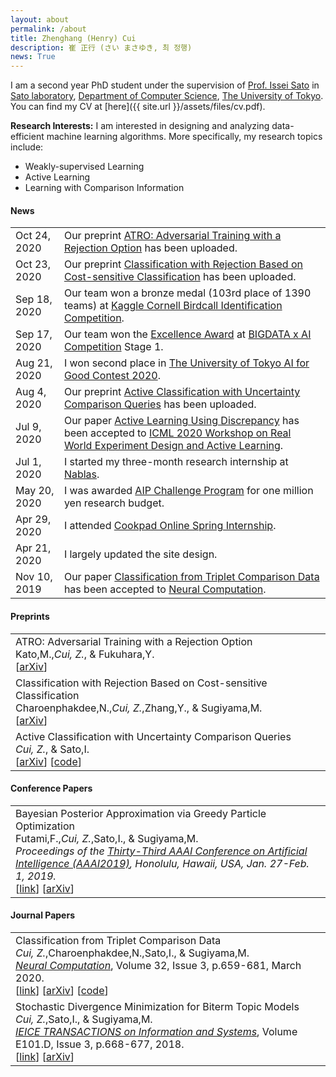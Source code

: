 ```yaml
---
layout: about
permalink: /about
title: Zhenghang (Henry) Cui
description: 崔 正行 (さい まさゆき, 최 정행)
news: True
---
```


I am a second year PhD student under the supervision of
[Prof. Issei Sato](http://www.ms.k.u-tokyo.ac.jp/sato) in
[Sato laboratory](https://www.ml.is.s.u-tokyo.ac.jp),
[Department of Computer Science](https://www.is.s.u-tokyo.ac.jp/english),
[The University of Tokyo](https://www.u-tokyo.ac.jp/en/index.html).
You can find my CV at [here]({{ site.url }}/assets/files/cv.pdf).

**Research Interests:**
I am interested in designing and analyzing data-efficient machine learning algorithms.
More specifically, my research topics include:
- Weakly-supervised Learning
- Active Learning
- Learning with Comparison Information

<div class='news'>
  <h4><b>News</b></h4>
  <table>
    <tr>
      <td class='date'>Oct 24, 2020</td>
      <td class='announcement'>
        Our preprint <a href='https://arxiv.org/abs/2010.12905'>ATRO: Adversarial Training with a Rejection Option</a>
        has been uploaded.
      </td>
    </tr>
    <tr>
      <td class='date'>Oct 23, 2020</td>
      <td class='announcement'>
        Our preprint <a href='https://arxiv.org/abs/2010.11748'>Classification with Rejection Based on Cost-sensitive Classification</a>
        has been uploaded.
      </td>
    </tr>
    <tr>
      <td class='date'>Sep 18, 2020</td>
      <td class='announcement'>
	    Our team won a bronze medal (103rd place of 1390 teams) at <a href='https://www.kaggle.com/c/birdsong-recognition'>Kaggle Cornell Birdcall Identification Competition</a>.
      </td>
    </tr>
    <tr>
      <td class='date'>Sep 17, 2020</td>
      <td class='announcement'>
	    Our team won the <a href='https://ai-competition.biz/stage1-result/'>Excellence Award</a> at <a href='https://ai-competition.biz/'>BIGDATA x AI Competition</a> Stage 1.
      </td>
    </tr>
    <tr>
      <td class='date'>Aug 21, 2020</td>
      <td class='announcement'>
        I won second place in <a href='https://www.facebook.com/UTAI4Good'>The University of Tokyo AI for Good Contest 2020</a>.
      </td>
    </tr>
    <tr>
      <td class='date'>Aug 4, 2020</td>
      <td class='announcement'>
        Our preprint <a href='https://arxiv.org/abs/2008.00645'>Active Classification with Uncertainty Comparison Queries</a>
        has been uploaded.
      </td>
    </tr>
    <tr>
      <td class='date'>Jul 9, 2020</td>
      <td class='announcement'>
        Our paper <a href='https://realworldml.github.io/files/cr/7_cui_paper.pdf'>Active Learning Using Discrepancy</a>
        has been accepted to
        <a href='https://realworldml.github.io/'>ICML 2020 Workshop on Real World Experiment Design and Active Learning</a>.
      </td>
    </tr>
    <tr>
      <td class='date'>Jul 1, 2020</td>
      <td class='announcement'>
        I started my three-month research internship at <a href='https://www.nablas.com'>Nablas</a>.
      </td>
    </tr>
    <tr>
      <td class='date'>May 20, 2020</td>
      <td class='announcement'>
	    I was awarded <a href='https://www.jst.go.jp/kisoken/aip/program/wakate/challenge/index.html'>AIP Challenge Program</a> for one million yen research budget.
      </td>
    </tr>
    <tr>
      <td class='date'>Apr 29, 2020</td>
      <td class='announcement'>
        I attended <a href='https://internship.cookpad.com'>Cookpad Online Spring Internship</a>.
      </td>
    </tr>
    <tr>
      <td class='date'>Apr 21, 2020</td>
      <td class='announcement'>I largely updated the site design.</td>
    </tr>
    <tr>
      <td class='date'>Nov 10, 2019</td>
      <td class='announcement'>
        Our paper <a href='https://arxiv.org/abs/1907.10225'>Classification from Triplet Comparison Data</a>
        has been accepted to
        <a href='https://www.mitpressjournals.org/loi/neco'>Neural Computation</a>.
      </td>
    </tr>
  </table>
</div>

<div class='news'>
  <h4><b>Preprints</b></h4>
  <table>
    <tr>
      <td>ATRO: Adversarial Training with a Rejection Option<br>
      Kato,M.,<i>Cui, Z.</i>, & Fukuhara,Y.<br>
      [<a href='https://arxiv.org/abs/2010.12905'>arXiv</a>]</td>
    </tr>
    <tr>
      <td>Classification with Rejection Based on Cost-sensitive Classification<br>
      Charoenphakdee,N.,<i>Cui, Z.</i>,Zhang,Y., & Sugiyama,M.<br>
      [<a href='https://arxiv.org/abs/2010.11748'>arXiv</a>]</td>
    </tr>
    <tr>
      <td>Active Classification with Uncertainty Comparison Queries<br>
      <i>Cui, Z.</i>, & Sato,I.<br>
      [<a href='https://arxiv.org/abs/2008.00645'>arXiv</a>]
      [<a href='https://github.com/zchenry/uncertainty-comparison'>code</a>]</td>
    </tr>
  </table>

  <h4><b>Conference Papers</b></h4>
  <table>
    <tr>
      <td>Bayesian Posterior Approximation via Greedy Particle Optimization<br>
      Futami,F.,<i>Cui, Z.</i>,Sato,I., & Sugiyama,M.<br>
      <em>Proceedings of the <a href='https://aaai.org/Conferences/AAAI-19'>Thirty-Third AAAI Conference on Artificial Intelligence (AAAI2019)</a>, Honolulu, Hawaii, USA, Jan. 27-Feb. 1, 2019.</em><br>
      [<a href='https://www.aaai.org/ojs/index.php/AAAI/article/view/4241'>link</a>]
      [<a href='https://arxiv.org/abs/1805.07912'>arXiv</a>]</td>
    </tr>
  </table>

  <h4><b>Journal Papers</b></h4>
  <table>
    <tr>
      <td>Classification from Triplet Comparison Data<br>
      <i>Cui, Z.</i>,Charoenphakdee,N.,Sato,I., & Sugiyama,M.<br>
      <em><a href='https://www.mitpressjournals.org/loi/neco'>Neural Computation</a></em>,
      Volume 32, Issue 3, p.659-681, March 2020.<br>
      [<a href='https://www.mitpressjournals.org/doi/full/10.1162/neco_a_01262'>link</a>]
      [<a href='https://arxiv.org/abs/1907.10225'>arXiv</a>]
      [<a href='https://github.com/zchenry/triplet_classification'>code</a>]</td>
    </tr>
    <tr>
      <td>Stochastic Divergence Minimization for Biterm Topic Models<br>
      <i>Cui, Z.</i>,Sato,I., & Sugiyama,M.<br>
      <em><a href='https://www.jstage.jst.go.jp/browse/transinf'>IEICE TRANSACTIONS on Information and Systems</a></em>, Volume E101.D, Issue 3, p.668-677, 2018.<br>
      [<a href='https://www.jstage.jst.go.jp/article/transinf/E101.D/3/E101.D_2017EDP7310/_article/-char/en'>link</a>]
      [<a href='https://arxiv.org/abs/1705.00394'>arXiv</a>]</td>
    </tr>
  </table>
</div>
